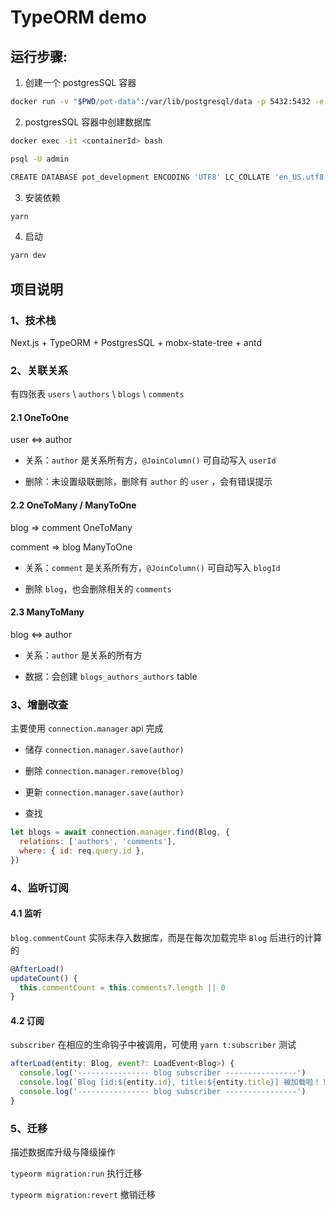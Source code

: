 # TypeORM demo

## 运行步骤:

1. 创建一个 postgresSQL 容器

```bash
docker run -v "$PWD/pot-data":/var/lib/postgresql/data -p 5432:5432 -e POSTGRES_USER=admin -e POSTGRES_HOST_AUTH_METHOD=trust -d postgres:12.2
```

2. postgresSQL 容器中创建数据库

```bash
docker exec -it <containerId> bash

psql -U admin

CREATE DATABASE pot_development ENCODING 'UTF8' LC_COLLATE 'en_US.utf8' LC_CTYPE 'en_US.utf8';
```

3. 安装依赖

```bash
yarn
```

4. 启动

```bash
yarn dev
```

## 项目说明

### 1、技术栈

Next.js + TypeORM + PostgresSQL + mobx-state-tree + antd

### 2、关联关系

有四张表 `users` \ `authors` \ `blogs` \ `comments`

#### 2.1 OneToOne

user <=> author

- 关系：`author` 是关系所有方，`@JoinColumn()` 可自动写入 `userId`

- 删除：未设置级联删除，删除有 `author` 的 `user` ，会有错误提示

#### 2.2 OneToMany / ManyToOne

blog => comment OneToMany

comment => blog ManyToOne

- 关系：`comment` 是关系所有方，`@JoinColumn()` 可自动写入 `blogId`

- 删除 `blog`，也会删除相关的 `comments`

#### 2.3 ManyToMany

blog <=> author

- 关系：`author` 是关系的所有方

- 数据：会创建 `blogs_authors_authors` table

### 3、增删改查

主要使用 `connection.manager` api 完成

- 储存 `connection.manager.save(author)`

- 删除 `connection.manager.remove(blog)`

- 更新 `connection.manager.save(author)`

- 查找

```js
let blogs = await connection.manager.find(Blog, {
  relations: ['authors', 'comments'],
  where: { id: req.query.id },
})
```

### 4、监听订阅

#### 4.1 监听

`blog.commentCount` 实际未存入数据库，而是在每次加载完毕 `Blog` 后进行的计算的

```jsx
@AfterLoad()
updateCount() {
  this.commentCount = this.comments?.length || 0
}
```

#### 4.2 订阅

`subscriber` 在相应的生命钩子中被调用，可使用 `yarn t:subscriber` 测试

```js
afterLoad(entity: Blog, event?: LoadEvent<Blog>) {
  console.log('---------------- blog subscriber ----------------')
  console.log(`Blog [id:${entity.id}, title:${entity.title}] 被加载啦！！！`)
  console.log('---------------- blog subscriber ----------------')
}
```

### 5、迁移

描述数据库升级与降级操作

`typeorm migration:run` 执行迁移

`typeorm migration:revert` 撤销迁移
